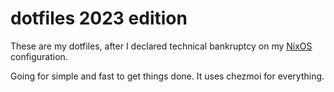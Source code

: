 # dotfiles 2023 edition

These are my dotfiles, after I declared technical bankruptcy on my
[NixOS](https://github.com/jsravn/dotfiles-nixos) configuration.

Going for simple and fast to get things done. It uses chezmoi for everything.